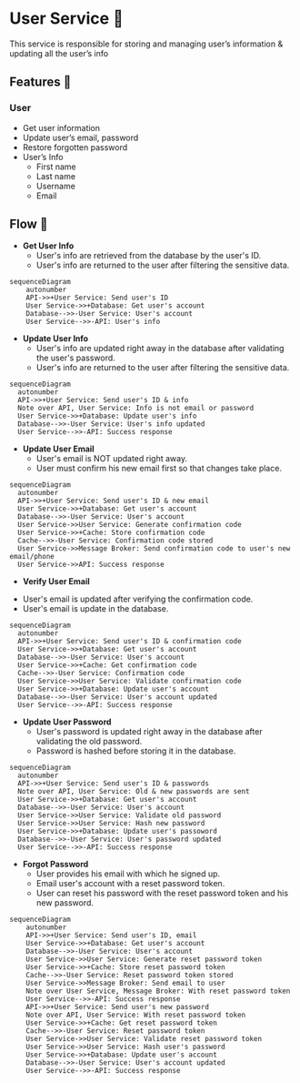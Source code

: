 # User Service 👤

This service is responsible for storing and managing user’s information & updating all the user’s info

## Features 🚀

### User

- Get user information
- Update user’s email, password
- Restore forgotten password
- User’s Info
  - First name
  - Last name
  - Username
  - Email

## Flow 🌊

* **Get User Info**
  - User's info are retrieved from the database by the user's ID.
  - User's info are returned to the user after filtering the sensitive data.

```mermaid
sequenceDiagram
    autonumber
    API->>+User Service: Send user's ID
    User Service->>+Database: Get user's account
    Database-->>-User Service: User's account
    User Service-->>-API: User's info
```

* **Update User Info**
  - User's info are updated right away in the database after validating the user's password.
  - User's info are returned to the user after filtering the sensitive data.

```mermaid
sequenceDiagram
  autonumber
  API->>+User Service: Send user's ID & info
  Note over API, User Service: Info is not email or password
  User Service->>+Database: Update user's info
  Database-->>-User Service: User's info updated
  User Service-->>-API: Success response
```

* **Update User Email**
  - User's email is NOT updated right away.
  - User must confirm his new email first so that changes take place.

```mermaid
sequenceDiagram
  autonumber
  API->>+User Service: Send user's ID & new email
  User Service->>+Database: Get user's account
  Database-->>-User Service: User's account
  User Service->>User Service: Generate confirmation code
  User Service->>+Cache: Store confirmation code
  Cache-->>-User Service: Confirmation code stored
  User Service->>Message Broker: Send confirmation code to user's new email/phone
  User Service->>API: Success response
```

* **Verify User Email**

- User's email is updated after verifying the confirmation code.
- User's email is update in the database.

```mermaid
sequenceDiagram
  autonumber
  API->>+User Service: Send user's ID & confirmation code
  User Service->>+Database: Get user's account
  Database-->>-User Service: User's account
  User Service->>+Cache: Get confirmation code
  Cache-->>-User Service: Confirmation code
  User Service->>User Service: Validate confirmation code
  User Service->>+Database: Update user's account
  Database-->>-User Service: User's account updated
  User Service-->>-API: Success response
```

* **Update User Password**
  - User's password is updated right away in the database after validating the old password.
  - Password is hashed before storing it in the database.

```mermaid
sequenceDiagram
  autonumber
  API->>+User Service: Send user's ID & passwords
  Note over API, User Service: Old & new passwords are sent
  User Service->>+Database: Get user's account
  Database-->>-User Service: User's account
  User Service->>User Service: Validate old password
  User Service->>User Service: Hash new password
  User Service->>+Database: Update user's passoword
  Database-->>-User Service: User's password updated
  User Service-->>-API: Success response
```
* **Forgot Password**
  - User provides his email with which he signed up.
  - Email user's account with a reset password token.
  - User can reset his password with the reset password token and his new password.

```mermaid
sequenceDiagram
    autonumber
    API->>+User Service: Send user's ID, email
    User Service->>+Database: Get user's account
    Database-->>-User Service: User's account
    User Service->>User Service: Generate reset password token
    User Service->>+Cache: Store reset password token
    Cache-->>-User Service: Reset password token stored
    User Service->>Message Broker: Send email to user
    Note over User Service, Message Broker: With reset password token
    User Service-->>-API: Success response
    API->>+User Service: Send user's new password
    Note over API, User Service: With reset password token
    User Service->>+Cache: Get reset password token
    Cache-->>-User Service: Reset password token
    User Service->>User Service: Validate reset password token
    User Service->>User Service: Hash user's password
    User Service->>+Database: Update user's account
    Database-->>-User Service: User's account updated
    User Service-->>-API: Success response
```
